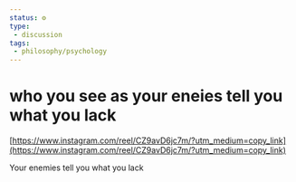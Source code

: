 ```yaml
---
status: ⚙️
type: 
 - discussion
tags:
 - philosophy/psychology  
---
```

# who you see as your eneies tell you what you lack

[https://www.instagram.com/reel/CZ9avD6jc7m/?utm_medium=copy_link](https://www.instagram.com/reel/CZ9avD6jc7m/?utm_medium=copy_link)

Your enemies tell you what you lack
